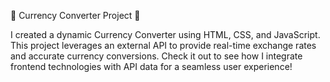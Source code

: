 🌟 Currency Converter Project 🌟

I created a dynamic Currency Converter using HTML, CSS, and JavaScript. This project leverages an external API to provide real-time exchange rates and accurate currency conversions. Check it out to see how I integrate frontend technologies with API data for a seamless user experience!
